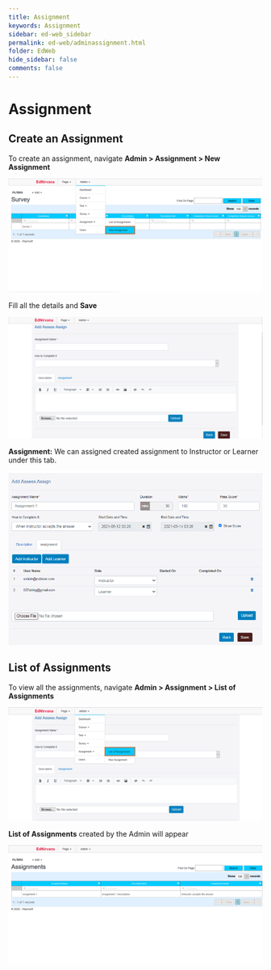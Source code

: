```yaml
---
title: Assignment
keywords: Assignment
sidebar: ed-web_sidebar
permalink: ed-web/adminassignment.html
folder: EdWeb
hide_sidebar: false
comments: false
---
```



# Assignment

## Create an Assignment

To create an assignment, navigate **Admin > Assignment > New Assignment**

![](/images/adminassignmentmenu.png)

 Fill all the details and **Save**

![](/images/admincreateassignment.png)

**Assignment:** We can assigned created assignment to Instructor or  Learner under this tab.

![](/images/adminassignmentassign.png)

## List of Assignments

To view all the assignments, navigate **Admin > Assignment > List of Assignments**

![](/images/adminassignmentlist.png)

**List of Assignments** created by the Admin will appear

![](/images/adminassignmentview.png)
